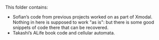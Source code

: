 This folder contains:
* Sofian’s code from previous projects worked on as part of Xmodal. Nothing in here is supposed to work "as is": but there is some good snippets of code there that can be recovered. 
* Takashi’s ALife book code and cellular automata.